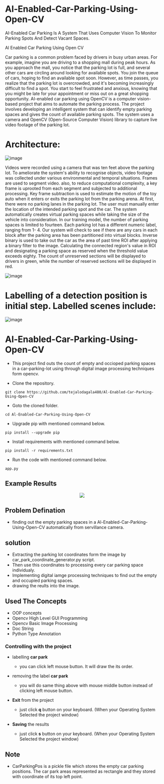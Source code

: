 # Al-Enabled-Car-Parking-Using-Open-CV
AI-Enabled Car Parking Is A System That Uses Computer Vision To Monitor Parking Spots And Detect Vacant Spaces.

Al Enabled Car Parking Using Open CV

Car parking is a common problem faced by drivers in busy urban areas. For example, imagine you are driving to a shopping mall during peak hours. As you approach the mall, you notice that the parking lot is full, and several other cars are circling around looking for available spots.
You join the queue of cars, hoping to find an available spot soon. However, as time passes, you realize that the parking lot is overcrowded, and it's becoming increasingly difficult to find a spot. You start to feel frustrated and anxious, knowing that you might be late for your appointment or miss out on a great shopping opportunity.
AI-enabled car parking using OpenCV is a computer vision-based project that aims to automate the parking process. The project involves developing an intelligent system that can identify empty parking spaces and gives the count of available parking spots.
The system uses a camera and OpenCV (Open-Source Computer Vision) library to capture live video footage of the parking lot.

# Architecture:

![image](https://github.com/tejalodagala480/Al-Enabled-Car-Parking-Using-Open-CV/assets/106898126/12f74376-2a68-4226-beba-7ac850a546b1)

Videos were recorded using a camera that was ten feet above the parking lot. To ameliorate the system's ability to recognise objects, video footage was collected under various environmental and temporal situations. Frames are used to segment video. also, to reduce computational complexity, a key frame is uprooted from each segment and subjected to additional processing. Key frame subtraction is used to estimate the motion of the toy auto when it enters or exits the parking lot from the parking arena. 
At first, there were no parking lanes in the parking lot. The user must manually enter the location of the intended parking spot and the car. The system automatically creates virtual parking spaces while taking the size of the vehicle into consideration. In our training model, the number of parking spaces is limited to fourteen. Each parking lot has a different numeric label, ranging from 1- 4. 
Our system will check to see if there are any cars in each block after the parking area has been partitioned into virtual blocks. 
Inverse binary is used to take out the car as the area of past time ROI after applying a binary filter to the image. Calculating the connected region's value in ROI and designating a parking space as reserved when the threshold value exceeds eighty. The count of unreserved sections will be displayed to drivers in green, while the number of reserved sections will be displayed in red.

![image](https://github.com/tejalodagala480/Al-Enabled-Car-Parking-Using-Open-CV/assets/106898126/18e5f8a4-74d9-40c9-9d79-c8950c6af97d)

# Labelling of a detection position is initial step. Labelled scenes include:
![image](https://github.com/tejalodagala480/Al-Enabled-Car-Parking-Using-Open-CV/assets/106898126/853223fe-677b-4d64-9a75-b711d25553a2)


# Al-Enabled-Car-Parking-Using-Open-CV
- This project find outs the count of empty and occioped parking spaces in a car-parking-lot using through digital image processing techniques form opencv.

- Clone the repository.
```
git clone https://github.com/tejalodagala480/Al-Enabled-Car-Parking-Using-Open-CV
```
- Goto the cloned folder.
```
cd Al-Enabled-Car-Parking-Using-Open-CV

```
- Upgrade pip with mentioned command below.
```
pip install --upgrade pip
```
- Install requirements with mentioned command below.
```
pip install -r requirements.txt
```
- Run the code with mentioned command below.

`app.py`

 
## Example Results


<p align="center">
<img src="data/results/example_result.png">


## Problem Defination
- finding out the empty parking spaces in a Al-Enabled-Car-Parking-Using-Open-CV automatically from servillance camera.

## solution
- Extracting the parking lot coordinates form the image by car_park_coordinate_generator.py script.
- Then use this coordinates to processing every car parking space individualy.
- Implementing digital iamge processing techniques to find out the empty and occupied parking spaces.
- drawing the reults into the image. 

## Used The Concepts
- OOP concepts
- Opencv High Level GUI Programming
- Opencv Basic Image Processing
- Doc String
- Python Type Annotation



### Controlling with the project
- labelling   __car park__
    - you can click left  mouse button. It will draw the its order.
- removing the label __car park__
    - you will do same thing above with mouse middle button instead of clicking left mouse button.

- __Exit__ from the project
    - just click __q__ button on your keyboard. (When your Operating System Selected the project window)
- __Saving__ the results
    - just click __s__ button on your keyboard. (When your Operating System Selected the project window)


## Note 
- CarParkingPos  is a pickle file which stores the empty car parking positions.  The car park areas represented as rectangle and they stored with coordinate of  its top left point.
